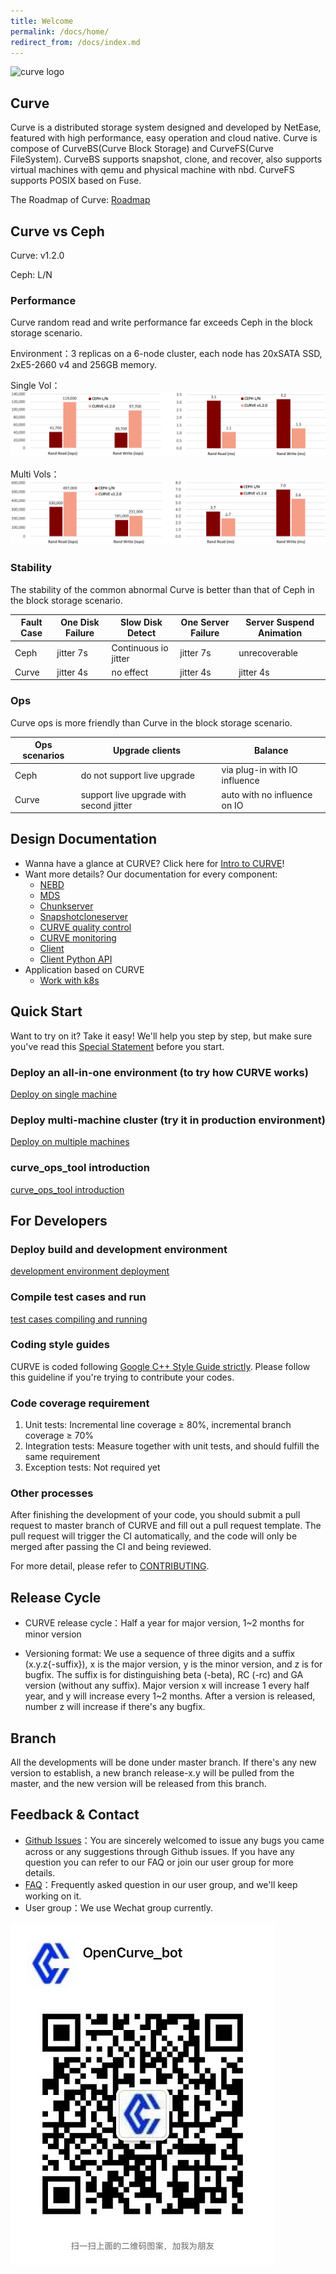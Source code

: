 ```yaml
---
title: Welcome
permalink: /docs/home/
redirect_from: /docs/index.md
---
```


![curve logo](/assets/img/curve-logo1.png)

## Curve

Curve is a distributed storage system designed and developed by NetEase, featured with high performance, easy operation and cloud native. Curve is compose of CurveBS(Curve Block Storage) and CurveFS(Curve FileSystem). CurveBS supports snapshot, clone, and recover, also supports virtual machines with qemu and physical machine with nbd. CurveFS supports POSIX based on Fuse.

The Roadmap of Curve: [Roadmap](https://github.com/opencurve/curve/wiki/Roadmap)
## Curve vs Ceph

Curve: v1.2.0

Ceph: L/N
### Performance
Curve random read and write performance far exceeds Ceph in the block storage scenario.

Environment：3 replicas on a 6-node cluster, each node has 20xSATA SSD, 2xE5-2660 v4 and 256GB memory.

Single Vol：
![1-nbd](/assets/img/1-nbd-en.png)

Multi Vols：
![10-nbd](/assets/img/10-nbd-en.png)


### Stability

The stability of the common abnormal Curve is better than that of Ceph in the block storage scenario.

| Fault Case | One Disk Failure | Slow Disk Detect | One Server Failure | Server Suspend Animation |
| ---- | ---- | ---- | ---- | ---- |
| Ceph | jitter 7s | Continuous io jitter | jitter 7s | unrecoverable |
| Curve | jitter 4s | no effect | jitter 4s | jitter 4s |

### Ops

Curve ops is more friendly than Curve in the block storage scenario.

| Ops scenarios | Upgrade clients | Balance |
| ---- | ---- | ---- |
| Ceph | do not support live upgrade | via plug-in with IO influence |
| Curve | support live upgrade with second jitter | auto with no influence on IO |

## Design Documentation

- Wanna have a glance at CURVE? Click here for [Intro to CURVE](https://www.opencurve.io/)!
- Want more details? Our documentation for every component:
  - [NEBD](../nebd_en.md)
  - [MDS](../mds_en.md)
  - [Chunkserver](../chunkserver_design_en.md)
  - [Snapshotcloneserver](../snapshotcloneserver_en.md)
  - [CURVE quality control](../quality_en.md)
  - [CURVE monitoring](../monitor_en.md)
  - [Client](../client_en.md)
  - [Client Python API](../curve-client-python-api_en.md)
- Application based on CURVE
  - [Work with k8s](../k8s_csi_interface_en.md)

## Quick Start

Want to try on it? Take it easy! We'll help you step by step, but make sure you've read this [Special Statement](../deploy_en.md#special-statement) before you start.

### Deploy an all-in-one environment (to try how CURVE works)

[Deploy on single machine](../deploy_en.md#deploy-on-single-machine)

### Deploy multi-machine cluster (try it in production environment)

[Deploy on multiple machines](../deploy_en.md#deploy-on-multiple-machines)

### curve_ops_tool introduction

[curve_ops_tool introduction](../curve_ops_tool_en.md)

## For Developers

### Deploy build and development environment

[development environment deployment](../build_and_run_en.md)

### Compile test cases and run
[test cases compiling and running](../build_and_run_en.md#test-case-compilation-and-execution)

### Coding style guides
CURVE is coded following [Google C++ Style Guide strictly](https://google.github.io/styleguide/cppguide.html). Please follow this guideline if you're trying to contribute your codes.

### Code coverage requirement
1. Unit tests: Incremental line coverage ≥ 80%, incremental branch coverage ≥ 70%
2. Integration tests: Measure together with unit tests, and should fulfill the same requirement
3. Exception tests: Not required yet

### Other processes

After finishing the development of your code, you should submit a pull request to master branch of CURVE and fill out a pull request template. The pull request will trigger the CI automatically, and the code will only be merged after passing the CI and being reviewed.

For more detail, please refer to [CONTRIBUTING](https://github.com/opencurve/curve/blob/master/CONTRIBUTING.md).

## Release Cycle
- CURVE release cycle：Half a year for major version, 1~2 months for minor version

- Versioning format: We use a sequence of three digits and a suffix (x.y.z{-suffix}), x is the major version, y is the minor version, and z is for bugfix. The suffix is for distinguishing beta (-beta), RC (-rc) and GA version (without any suffix). Major version x will increase 1 every half year, and y will increase every 1~2 months. After a version is released, number z will increase if there's any bugfix.

## Branch

All the developments will be done under master branch. If there's any new version to establish, a new branch release-x.y will be pulled from the master, and the new version will be released from this branch.

## Feedback & Contact

- [Github Issues](https://github.com/openCURVE/CURVE/issues)：You are sincerely welcomed to issue any bugs you came across or any suggestions through Github issues. If you have any question you can refer to our FAQ or join our user group for more details.
- [FAQ](https://github.com/openCURVE/CURVE/wiki/CURVE-FAQ)：Frequently asked question in our user group, and we'll keep working on it.
- User group：We use Wechat group currently.

![curve wechat](/assets/img/curve-wechat.jpeg)
